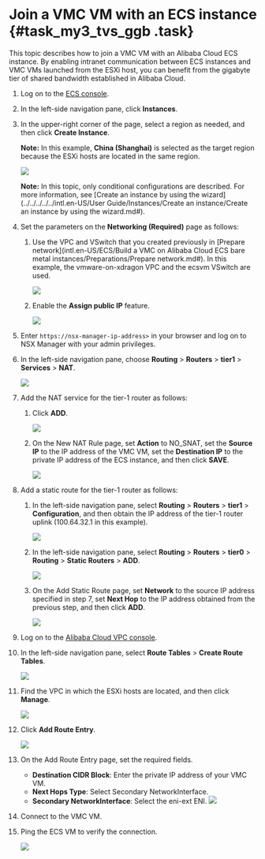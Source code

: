 # Join a VMC VM with an ECS instance {#task_my3_tvs_ggb .task}

This topic describes how to join a VMC VM with an Alibaba Cloud ECS instance. By enabling intranet communication between ECS instances and VMC VMs launched from the ESXi host, you can benefit from the gigabyte tier of shared bandwidth established in Alibaba Cloud.

1.  Log on to the [ECS console](https://ecs.console.aliyun.com/#/home). 
2.  In the left-side navigation pane, click **Instances**. 
3.  In the upper-right corner of the page, select a region as needed, and then click **Create Instance**. 

    **Note:** In this example, **China \(Shanghai\)** is selected as the target region because the ESXi hosts are located in the same region.

    ![](http://static-aliyun-doc.oss-cn-hangzhou.aliyuncs.com/assets/img/83729/154886463736261_en-US.png)

    **Note:** In this topic, only conditional configurations are described. For more information, see [Create an instance by using the wizard](../../../../../intl.en-US/User Guide/Instances/Create an instance/Create an instance by using the wizard.md#).

4.  Set the parameters on the **Networking \(Required\)** page as follows: 
    1.  Use the VPC and VSwitch that you created previously in [Prepare network](intl.en-US/ECS/Build a VMC on Alibaba Cloud ECS bare metal instances/Preparations/Prepare network.md#). In this example, the vmware-on-xdragon VPC and the ecsvm VSwitch are used.

        ![](http://static-aliyun-doc.oss-cn-hangzhou.aliyuncs.com/assets/img/83729/154886463736262_en-US.png)

    2.  Enable the **Assign public IP** feature.

        ![](http://static-aliyun-doc.oss-cn-hangzhou.aliyuncs.com/assets/img/83729/154886463736263_en-US.png)

5.  Enter `https://nsx-manager-ip-address>` in your browser and log on to NSX Manager with your admin privileges. 
6.  In the left-side navigation pane, choose **Routing** \> **Routers** \> **tier1** \> **Services** \> **NAT**. 

    ![](http://static-aliyun-doc.oss-cn-hangzhou.aliyuncs.com/assets/img/83729/154886463736264_en-US.png)

7.  Add the NAT service for the tier-1 router as follows: 
    1.  Click **ADD**.

        ![](http://static-aliyun-doc.oss-cn-hangzhou.aliyuncs.com/assets/img/83729/154886463736265_en-US.png)

    2.  On the New NAT Rule page, set **Action** to NO\_SNAT, set the **Source IP** to the IP address of the VMC VM, set the **Destination IP** to the private IP address of the ECS instance, and then click **SAVE**.

        ![](http://static-aliyun-doc.oss-cn-hangzhou.aliyuncs.com/assets/img/83729/154886463736266_en-US.png)

8.  Add a static route for the tier-1 router as follows: 
    1.  In the left-side navigation pane, select **Routing** \> **Routers** \> **tier1** \> **Configuration**, and then obtain the IP address of the tier-1 router uplink \(100.64.32.1 in this example\).

        ![](http://static-aliyun-doc.oss-cn-hangzhou.aliyuncs.com/assets/img/83729/154886463736267_en-US.png)

    2.  In the left-side navigation pane, select **Routing** \> **Routers** \> **tier0** \> **Routing** \> **Static Routers** \> **ADD**.

        ![](http://static-aliyun-doc.oss-cn-hangzhou.aliyuncs.com/assets/img/83729/154886463836268_en-US.png)

    3.  On the Add Static Route page, set **Network** to the source IP address specified in step 7, set **Next Hop** to the IP address obtained from the previous step, and then click **ADD**.

        ![](http://static-aliyun-doc.oss-cn-hangzhou.aliyuncs.com/assets/img/83729/154886463836269_en-US.png)

9.  Log on to the [Alibaba Cloud VPC console](https://vpc.console.aliyun.com/vpc/cn-shanghai/vpcs). 
10. In the left-side navigation pane, select **Route Tables** \> **Create Route Tables**. 

    ![](http://static-aliyun-doc.oss-cn-hangzhou.aliyuncs.com/assets/img/83729/154886463836270_en-US.png)

11. Find the VPC in which the ESXi hosts are located, and then click **Manage**. 

    ![](http://static-aliyun-doc.oss-cn-hangzhou.aliyuncs.com/assets/img/83729/154886463836271_en-US.png)

12. Click **Add Route Entry**. 

    ![](http://static-aliyun-doc.oss-cn-hangzhou.aliyuncs.com/assets/img/83729/154886463836272_en-US.png)

13. On the Add Route Entry page, set the required fields. 

    -   **Destination CIDR Block**: Enter the private IP address of your VMC VM.
    -   **Next Hops Type**: Select Secondary NetworkInterface.
    -   **Secondary NetworkInterface**: Select the eni-ext ENI.
    ![](http://static-aliyun-doc.oss-cn-hangzhou.aliyuncs.com/assets/img/83729/154886463836273_en-US.png)

14. Connect to the VMC VM. 
15. Ping the ECS VM to verify the connection. 

    ![](http://static-aliyun-doc.oss-cn-hangzhou.aliyuncs.com/assets/img/83729/154886463836275_en-US.png)


